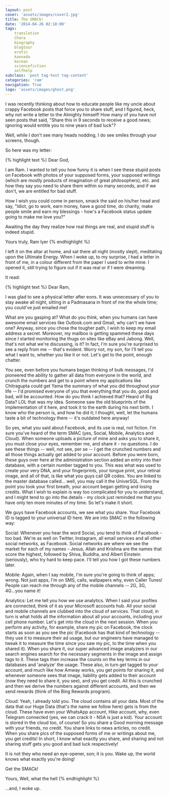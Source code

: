 ```yaml
---
layout: post
cover: 'assets/images/cover2.jpg'
title: The SMACk!
date: '2014-04-26 02:18:00'
tags:
    translation
    Chara
    biography
    blogtour
    erotic
    kannada
    korean
    sciencefiction
    selfhelp
subclass: 'post tag-test tag-content'
categories: 'ram'
navigation: True
logo: 'assets/images/ghost.png'
---
```


I was recently thinking about how to educate people like my uncle about crappy Facebook posts that force you to share stuff, and I figured, heck, why not write a letter to the Almighty himself! How many of you have _not_ seen posts that said, "Share this in 9&nbsp;seconds to receive a good news; ignoring would entitle you to nine years of bad luck"?

Well, while I don't see many heads nodding, I do see smiles through your screens, though.

So here was my  letter:

{% highlight text %}
Dear God,

I am Ram. I wanted to tell you how funny it is when I see these stupid posts on Facebook with photos of your supposed forms, your supposed writings (which are mostly products of imagination of great philosophers), etc. and how they say you need to share them within so many seconds, and if we don't, we are entitled for bad stuff.

How I wish you could come in person, smack the said on his/her head and say, "Idiot, go to work, earn money, have a good time, do charity, make people smile and earn my blessings - how's a Facebook status update going to make me love you?"

Awaiting the day they realize how real things are real, and stupid stuff is indeed stupid.

Yours truly,
Ram Iyer
{% endhighlight %}

I left it on the altar at home, and sat there all night (mostly slept), meditating upon the Ultimate Energy. When I woke up, to my surprise, I had a letter in front of me, in a colour different from the paper I used to write mine. I opened it, still trying to figure out if it was real or if I were dreaming.

It read:

{% highlight text %}
Dear Ram,

I was glad to see a physical letter after eons. It was unnecessary of you to stay awake all night, sitting in a Padmasana in front of me the whole time; you could've just emailed me!

What are you gasping at? What do you think, when you humans can have awesome email services like Outlook.com and Gmail, why can't we have one? Anyway, since you chose the tougher path, I wish to keep my email address a secret. Moreover, my mailbox is getting spammed these days since I started monitoring the thugs on sites like eBay and Jabong. Well, that's not what we're discussing, is it? In fact, I'm sure you're surprised to see a reply from me -- that's evident. Worry not, my son, for I'll tell you what I want to, whether you like it or not. Let's get to the point, enough chatter.

You see, even before you humans began thinking of bulk messages, I'd pioneered the ability to gather all data from everyone in the world, and crunch the numbers and get to a point where my applications like Chitragupta could get Yama the summary of what you did throughout your life -- I'd promised everyone of you that everything that you do, good and bad, will be accounted. How do you think I achieved that? Heard of Big Data? LOL that was my idea. Someone saw the old blueprints of the implementation of it here, and took it to the earth during his next birth. I know who the person is, and how he did it; I thought, well, let the humans taste a bit of technology there -- it's outdated here anyway!

So yes, what you said about Facebook, and its use is real, not fiction. I'm sure you've heard of the term SMAC (yes, Social, Mobile, Analytics and Cloud). When someone uploads a picture of mine and asks you to share it, you must close your eyes, remember me, and share it - no questions. I do see these things -- well, not see, per se -- I get the crunched numbers and all those things actually get added to your account. Before you were born, these guys over here at the administration section added an entry into their database, with a certain number tagged to you. This was what was used to create your very DNA, and your fingerprints, your tongue print, your retinal image, and all of that, is like what you guys call QR codes. You are linked to the master database called... well, you may call it the UniverSQL. From the point you took your first breath, your account began getting and losing credits. What I wish to explain is way too complicated for you to understand, and I might tend to go into the details - my clock just reminded me that you have only ten more minutes of my time.  So let's make it short.

We guys have Facebook accounts, we see what you share. Your Facebook ID is tagged to your universal ID here. We are into SMAC in the following way:

Social: Whenever you hear the word Social, you tend to think of Facebook - too bad. We're as well on Twitter, Instagram, all email services and all other social networks, as Facebook. Social networks are where we see the market for each of my names - Jesus, Allah and Krishna are the names that score the highest, followed by Shiva, Buddha, and Albert Einstein (seriously), who try hard to keep pace. I'll tell you how I got these numbers later.

Mobile: Again, when I say mobile, I'm sure you're going to think of apps; wrong. Not just apps, I'm on SMS, calls, wallpapers why, even Caller Tunes! People can reach me through any of the mobile channels -- 2G, 3G, 4G...you name it!

Analytics: Let me tell you how we use analytics. When I said your profiles are connected, think of it as your Microsoft accounts hub. All your social and mobile channels are clubbed into the cloud of services. That cloud, in turn is what holds all the information about all your accounts, including your cell phone number. Let's get into the cloud in the next session. When you perform any activity, for example, share my pic on Facebook, the clock starts as soon as you see the pic (Facebook has that kind of technology -- they use it to measure their ad usage, but our engineers have managed to tweak it to measure the time since you saw my pic, to the time when you shared it). When you share it, our super advanced image analyzers in our search engines search for the necessary segments in the image and assign tags to it. These tags then increase the counts on the key terms in our databases and 'analyze' the usage. These also, in turn get tagged to your account, and much like how Amway works, you get points for sharing it, and whenever someone sees that image, liability gets added to their account (now they need to share it, you see), and you get credit. All this is crunched and then we derive the numbers against different accounts, and then we send rewards (think of the Bing Rewards program).

Cloud: Yeah, I already told you. The cloud contains all your data. Most of the data that our Huge Data (that's the name we follow here) gets is from the cloud. These have even your WhatsApp account, Hike account, why, even Telegram connected (yes, we can crack it - NSA is just a kid). Your account is stored in the cloud too, of course! So you share a Good morning message with your friends, no credit. You share links to news articles, no credit. When you share pics of the supposed forms of me or writings about me, you get credits! In short, I know what exactly you share, and sharing and not sharing stuff gets you good and bad luck respectively!

It is not they who need an eye-opener, son; it is you. Wake up, the world knows what exactly you're doing!

Get the SMACk!

Yours,
Well, what the hell
{% endhighlight %}

...and, I woke up.
